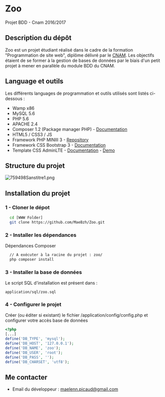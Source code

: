 # Zoo
Projet BDD - Cnam 2016/2017

## Description du dépôt ##

Zoo est un projet étudiant réalisé dans le cadre de la formation "Programmation de site web", diplôme délivré par le [CNAM](https://www.cnam-bretagne.fr/).
Les objectifs étaient de se former à la gestion de bases de données par le biais d'un petit projet à mener en parallèle du module BDD du CNAM.

## Language et outils ##

Les différents languages de programmation et outils utilisés sont listés ci-dessous :

  * Wamp x86
  * MySQL 5.6
  * PHP 5.6
  * APACHE 2.4
  * Composer 1.2 (Package manager PHP) - [Documentation](https://getcomposer.org/doc/)
  * HTML5 / CSS3 / JS
  * Framework PHP MINIII 3 - [Repository](https://github.com/panique/mini3)
  * Framework CSS Bootstrap 3 - [Documentation](http://getbootstrap.com/css/)
  * Template CSS AdminLTE - [Documentation](https://almsaeedstudio.com/themes/AdminLTE/documentation/index.html) - [Demo](https://almsaeedstudio.com/themes/AdminLTE/index2.html)


## Structure du projet

![759498Sanstitre1.png](http://img15.hostingpics.net/pics/759498Sanstitre1.png)

## Installation du projet

### 1 - Cloner le dépot

~~~Bash
  cd [WWW Folder]
  git clone https://github.com/MaeBzh/Zoo.git
~~~

### 2 - Installer les dépendances

Dépendances Composer
~~~Bash
  // A exécuter à la racine du projet : zoo/
  php composer install
~~~

### 3 - Installer la base de données

Le script SQL d'installation est présent dans : 

```
application/sql/zoo.sql

```

### 4 - Configurer le projet

Créer (ou éditer si existant) le fichier /application/config/config.php et configurer votre accès base de données
~~~PHP
<?php
[...]
define('DB_TYPE', 'mysql');
define('DB_HOST', '127.0.0.1');
define('DB_NAME', 'zoo');
define('DB_USER', 'root');
define('DB_PASS', '');
define('DB_CHARSET', 'utf8');
~~~

## Me contacter
* Email du développeur : maelenn.picaud@gmail.com
